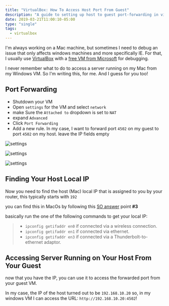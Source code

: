 ```yaml
---
title: "VirtualBox: How To Access Host Port From Guest"
description: "A guide to setting up host to guest port-forwarding in virtualbox"
date: 2019-03-21T11:00:10-05:00
type: "single"
tags:
  - virtualbox
---
```


I'm always working on a Mac machine, but sometimes I need to debug an issue that only affects windows machines and more specifically IE. For that, I usually use [VirtualBox](https://www.virtualbox.org/) with a [free VM from Microsoft](https://developer.microsoft.com/en-us/microsoft-edge/tools/vms/) for debugging.

I never remember what to do to access a server running on my Mac from my Windows VM. So I'm writing this, for me. And I guess for you too!


## Port Forwarding
- Shutdown your VM
- Open `settings` for the VM and select `network`
- make Sure the `Attached to` dropdown is set to `NAT`
- expand `Advanced`
- Click `Port Forwarding`
- Add a new rule. In my case, I want to forward port `4502` on my guest to port `4502` on my host. leave the IP fields empty


![settings](/img/virtualbox-settings.png)

![settings](/img/virtualbox-network.png)

![settings](/img/virtualbox-port-forwarding.png)

## Finding Your Host Local IP
Now you need to find the host (Mac) local IP that is assigned to you by your router, this typically starts with `192`

you can find this in MacOs by following this [SO answer](https://apple.stackexchange.com/a/212207/255822) point **#3**

basically run the one of the following commands to get your local IP:

> - `ipconfig getifaddr en0` if connected via a wireless connection.
> - `ipconfig getifaddr en1` if connected via ethernet.
> - `ipconfig getifaddr en3` if connected via a Thunderbolt-to-ethernet adaptor.

## Accessing Server Running on Your Host From Your Guest

now that you have the IP, you can use it to access the forwarded port from your guest VM.

In my case, the IP of the host turned out to be `192.168.10.20` so, in my windows VM I can access the URL: `http://192.168.10.20:4502`!


